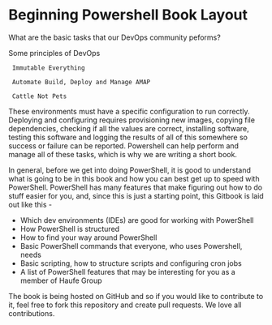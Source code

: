 # Beginning Powershell Book Layout

What are the basic tasks that our DevOps community peforms?

Some principles of DevOps

```
 Immutable Everything

 Automate Build, Deploy and Manage AMAP

 Cattle Not Pets
```

These environments must have a specific configuration to run correctly. Deploying and configuring requires provisioning new images, copying file dependencies, checking if all the values are correct, installing software, testing this software and logging the results of all of this somewhere so success or failure can be reported. Powershell can help perform and manage all of these tasks, which is why we are writing a short book.

In general, before we get into doing PowerShell, it is good to understand what is going to be in this book and how you can best get up to speed with PowerShell. PowerShell has many features that make figuring out how to do stuff easier for you, and, since this is just a starting point, this Gitbook is laid out like this -

* Which dev environments \(IDEs\) are good for working with PowerShell 
* How PowerShell is structured
* How to find your way around PowerShell
* Basic PowerShell commands that everyone, who uses Powershell, needs
* Basic scripting, how to structure scripts and configuring cron jobs
* A list of PowerShell features that may be interesting for you as a member of Haufe Group

The book is being hosted on GitHub and so if you would like to contribute to it, feel free to fork this repository and create pull requests. We love all contributions.

